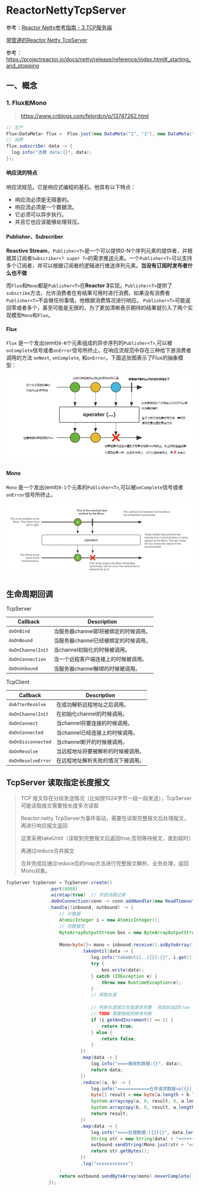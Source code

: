 # ReactorNettyTcpServer



参考：[Reactor Netty参考指南 - 3.TCP服务端](https://juejin.cn/post/6938730694721929247)

[带管道的Reactor Netty TcpServer](https://www.javaroad.cn/questions/52653)

参考：https://projectreactor.io/docs/netty/release/reference/index.html#_starting_and_stopping



## 一、概念

### 1. Flux`和`Mono

> https://www.cnblogs.com/felordcn/p/13747262.html

```java
// 生产
Flux<DataMeta> flux =  Flux.just(new DataMeta("1", "1"), new DataMeta("2", "2"));
// 消费
flux.subscribe( data -> {
  log.info("消费 data:{}", data);
});
```



#### 响应流的特点

响应流规范。它是响应式编程的基石。他具有以下特点：

* 响应流必须是无阻塞的。
* 响应流必须是一个数据流。
* 它必须可以异步执行。
* 并且它也应该能够处理背压。

#### Publisher、Subscriber

**Reactive Stream**，`Publisher<T>`是一个可以提供0-N个序列元素的提供者，并根据其订阅者`Subscriber<? super T>`的需求推送元素。一个`Publisher<T>`可以支持多个订阅者，并可以根据订阅者的逻辑进行推送序列元素。**当没有订阅时发布者什么也不做**

而`Flux`和`Mono`都是`Publisher<T>`在**Reactor 3**实现。`Publisher<T>`提供了`subscribe`方法，允许消费者在有结果可用时进行消费。如果没有消费者`Publisher<T>`不会做任何事情，他根据消费情况进行响应。 `Publisher<T>`可能返回零或者多个，甚至可能是无限的，为了更加清晰表示期待的结果就引入了两个实现模型`Mono`和`Flux`。

#### Flux

`Flux` 是一个发出(emit)`0-N`个元素组成的异步序列的`Publisher<T>`,可以被`onComplete`信号或者`onError`信号所终止。在响应流规范中存在三种给下游消费者调用的方法 `onNext`, `onComplete`, 和`onError`。下面这张图表示了Flux的抽象模型：

![Flux](../../zz_attach/img/1739473-20200928222607378-323495194.png)

#### Mono

`Mono` 是一个发出(emit)`0-1`个元素的`Publisher<T>`,可以被`onComplete`信号或者`onError`信号所终止。

![Mono](../../zz_attach/img/reactor-mono.png)









## 生命周期回调

TcpServer

| Callback          | Description                           |
| ----------------- | ------------------------------------- |
| `doOnBind`        | 当服务器channel即将被绑定的时候调用。 |
| `doOnBound`       | 当服务器channel已经被绑定的时候调用。 |
| `doOnChannelInit` | 当channel初始化的时候被调用。         |
| `doOnConnection`  | 当一个远程客户端连接上的时候被调用。  |
| `doOnUnbound`     | 当服务器channel解绑的时候被调用。     |



TcpClient

| Callback           | Description                        |
| ------------------ | ---------------------------------- |
| `doAfterResolve`   | 在成功解析远程地址之后调用。       |
| `doOnChannelInit`  | 在初始化channel的时候调用。        |
| `doOnConnect`      | 当channel将要连接的时候调用。      |
| `doOnConnected`    | 当channel已经连接上的时候调用。    |
| `doOnDisconnected` | 当channel断开的时候被调用。        |
| `doOnResolve`      | 当远程地址将要被解析的时候被调用。 |
| `doOnResolveError` | 在远程地址解析失败的情况下被调用。 |



## TcpServer 读取指定长度报文

> TCP 报文存在分段发送情况（比如按1024字节一段一段发送），TcpServer可能读取报文需要按长度多次读取
>
> Reactor.netty TcpServer为事件驱动，需要在读取完整报文后处理报文，再进行响应报文返回
>
> 这里采用takeUntil（读取到完整报文后返回true,否则等待报文，直到超时）
>
> 再通过reduce合并报文
>
> 合并完成后通过reduce后的map方法进行完整报文解析、业务处理，返回Mono对象。

```java 
TcpServer tcpServer = TcpServer.create()
                .port(8888)
                .wiretap(true)  // 开启线路记录
                .doOnConnection(conn -> conn.addHandler(new ReadTimeoutHandler(15, TimeUnit.SECONDS)))
                .handle((inbound, outbound) -> {
                    // 计数器
                    AtomicInteger i = new AtomicInteger();
                    // 完整报文
                    ByteArrayOutputStream bos = new ByteArrayOutputStream();

                    Mono<byte[]> mono = inbound.receive().asByteArray()
                            .takeUntil(data -> {
                                log.info("takeUntil..[{}]:{}", i.get(), data);
                                try {
                                    bos.write(data);
                                } catch (IOException e) {
                                    throw new RuntimeException(e);
                                }
                                // 获取长度

                                // 判断长度报文长度是否完整  完成后返回true
                                // TODO 需要按规则修改判断
                                if (i.getAndIncrement() == 1) {
                                    return true;
                                } else {
                                    return false;
                                }
                            })
                            .map(data -> {
                                log.info("===>接收到数据:{}", data);
                                return data;
                            })
                            .reduce((a, b) -> {
                                log.info("============合并请求数据>a[{}] b[{}]", a.length, b.length);
                                byte[] result = new byte[a.length + b.length];
                                System.arraycopy(a, 0, result, 0, a.length);
                                System.arraycopy(b, 0, result, a.length, b.length);
                                return result;
                            })
                            .map(data -> {
                                log.info("===>处理数据:[{}]{}", data.length, new String(data));
                                String str = new String(data) + "++++++ this is over";
                                outbound.sendString(Mono.just(str + "===========")).then();
                                return str.getBytes();
                            })
                            .log("xxxxxxxxxxxx")
                    ;
                    return outbound.sendByteArray(mono).neverComplete();
                });
```





